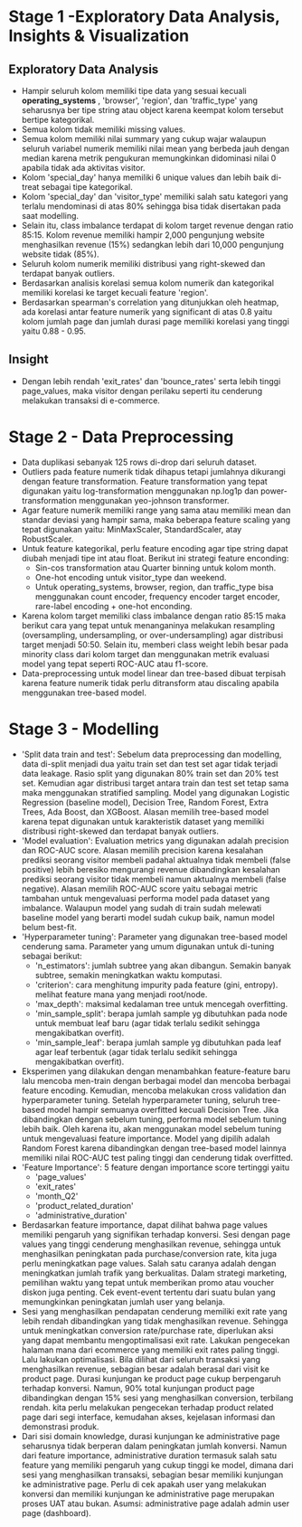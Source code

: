 # Stage 1 -Exploratory Data Analysis, Insights & Visualization

## Exploratory Data Analysis
- Hampir seluruh kolom memiliki tipe data yang sesuai kecuali **operating_systems** , 'browser', 'region', dan 'traffic_type' yang seharusnya ber tipe string atau object karena keempat kolom tersebut bertipe kategorikal.
- Semua kolom tidak memiliki missing values.
- Semua kolom memiliki nilai summary yang cukup wajar walaupun seluruh variabel numerik memiliki nilai mean yang berbeda jauh dengan median karena metrik pengukuran memungkinkan didominasi nilai 0 apabila tidak ada aktivitas visitor.
- Kolom 'special_day' hanya memiliki 6 unique values dan lebih baik di-treat sebagai tipe kategorikal.
- Kolom 'special_day' dan 'visitor_type' memiliki salah satu kategori yang terlalu mendominasi di atas 80% sehingga bisa tidak disertakan pada saat modelling.
- Selain itu, class imbalance terdapat di kolom target revenue dengan ratio 85:15. Kolom revenue memiliki hampir 2,000 pengunjung website menghasilkan revenue (15%) sedangkan lebih dari 10,000 pengunjung website tidak (85%).
- Seluruh kolom numerik memiliki distribusi yang right-skewed dan terdapat banyak outliers.
- Berdasarkan analisis korelasi semua kolom numerik dan kategorikal memiliki korelasi ke target kecuali feature 'region'.
- Berdasarkan spearman's correlation yang ditunjukkan oleh heatmap, ada korelasi antar feature numerik yang significant di atas 0.8 yaitu kolom jumlah page dan jumlah durasi page memiliki korelasi yang tinggi yaitu 0.88 - 0.95.

## Insight
- Dengan lebih rendah 'exit_rates' dan 'bounce_rates' serta lebih tinggi page_values, maka visitor dengan perilaku seperti itu cenderung melakukan transaksi di e-commerce.

# Stage 2 - Data Preprocessing

- Data duplikasi sebanyak 125 rows di-drop dari seluruh dataset.
- Outliers pada feature numerik tidak dihapus tetapi jumlahnya dikurangi dengan feature transformation. Feature transformation yang tepat digunakan yaitu log-transformation menggunakan np.log1p dan power-transformation menggunakan yeo-johnson transformer.
- Agar feature numerik memiliki range yang sama atau memiliki mean dan standar deviasi yang hampir sama, maka beberapa feature scaling yang tepat digunakan yaitu: MinMaxScaler, StandardScaler, atay RobustScaler.
- Untuk feature kategorikal, perlu feature encoding agar tipe string dapat diubah menjadi tipe int atau float. Berikut ini strategi feature enconding:
  * Sin-cos transformation atau Quarter binning untuk kolom month.
  * One-hot encoding untuk visitor_type dan weekend.
  * Untuk operating_systems, browser, region, dan traffic_type bisa menggunakan count encoder, frequency encoder target encoder, rare-label encoding + one-hot enconding.
- Karena kolom target memiliki class imbalance dengan ratio 85:15 maka berikut cara yang tepat untuk menanganinya melakukan resampling (oversampling, undersampling, or over-undersampling) agar distribusi target menjadi 50:50. Selain itu, memberi class weight lebih besar pada minority class dari kolom target dan menggunakan metrik evaluasi model yang tepat seperti ROC-AUC atau f1-score.
- Data-preprocessing untuk model linear dan tree-based dibuat terpisah karena feature numerik tidak perlu ditransform atau discaling apabila menggunakan tree-based model.

# Stage 3 - Modelling

- 'Split data train and test': Sebelum data preprocessing dan modelling, data di-split menjadi dua yaitu train set dan test set agar tidak terjadi data leakage. Rasio split yang digunakan 80% train set dan 20% test set. Kemudian agar distribusi target antara train dan test set tetap sama maka menggunakan stratified sampling. Model yang digunakan Logistic Regression (baseline model), Decision Tree, Random Forest, Extra Trees, Ada Boost, dan XGBoost. Alasan memilih tree-based model karena tepat digunakan untuk karakteristik dataset yang memiliki distribusi right-skewed dan terdapat banyak outliers.
- 'Model evaluation': Evaluation metrics yang digunakan adalah precision dan ROC-AUC score. Alasan memilih precision karena kesalahan prediksi seorang visitor membeli padahal aktualnya tidak membeli (false positive) lebih beresiko mengurangi revenue dibandingkan kesalahan prediksi seorang visitor tidak membeli namun aktualnya membeli (false negative). Alasan memilih ROC-AUC score yaitu sebagai metric tambahan untuk mengevaluasi performa model pada dataset yang imbalance. Walaupun model yang sudah di train sudah melewati baseline model yang berarti model sudah cukup baik, namun model belum best-fit.
- 'Hyperparameter tuning': Parameter yang digunakan tree-based model cenderung sama. Parameter yang umum digunakan untuk di-tuning sebagai berikut:
  * 'n_estimators': jumlah subtree yang akan dibangun. Semakin banyak subtree, semakin meningkatkan waktu komputasi.
  * 'criterion': cara menghitung impurity pada feature (gini, entropy). melihat feature mana yang menjadi root/node.
  * 'max_depth': maksimal kedalaman tree untuk mencegah overfitting.
  * 'min_sample_split': berapa jumlah sample yg dibutuhkan pada node untuk membuat leaf baru (agar tidak terlalu sedikit sehingga mengakibatkan overfit).
  * 'min_sample_leaf': berapa jumlah sample yg dibutuhkan pada leaf agar leaf terbentuk (agar tidak terlalu sedikit sehingga mengakibatkan overfit).
- Eksperimen yang dilakukan dengan menambahkan feature-feature baru lalu mencoba men-train dengan berbagai model dan mencoba berbagai feature encoding. Kemudian, mencoba melakukan cross validation dan hyperparameter tuning. Setelah hyperparameter tuning, seluruh tree-based model hampir semuanya overfitted kecuali Decision Tree. Jika dibandingkan dengan sebelum tuning, performa model sebelum tuning lebih baik. Oleh karena itu, akan menggunakan model sebelum tuning untuk mengevaluasi feature importance. Model yang dipilih adalah Random Forest karena dibandingkan dengan tree-based model lainnya memiliki nilai ROC-AUC test paling tinggi dan cenderung tidak overfitted.
- 'Feature Importance': 5 feature dengan importance score tertinggi yaitu
  * 'page_values'
  * 'exit_rates'
  * 'month_Q2'
  * 'product_related_duration'
  * 'administrative_duration'
- Berdasarkan feature importance, dapat dilihat bahwa page values memiliki pengaruh yang signifikan terhadap konversi. Sesi dengan page values yang tinggi cenderung menghasilkan revenue, sehingga untuk menghasilkan peningkatan pada purchase/conversion rate, kita juga perlu meningkatkan page values. Salah satu caranya adalah dengan meningkatkan jumlah trafik yang berkualitas. Dalam strategi marketing, pemilihan waktu yang tepat untuk memberikan promo atau voucher diskon juga penting. Cek event-event tertentu dari suatu bulan yang memungkinkan peningkatan jumlah user yang belanja.
- Sesi yang menghasilkan pendapatan cenderung memiliki exit rate yang lebih rendah dibandingkan yang tidak menghasilkan revenue. Sehingga untuk meningkatkan conversion rate/purchase rate, diperlukan aksi yang dapat membantu mengoptimalisasi exit rate. Lakukan pengecekan halaman mana dari ecommerce yang memiliki exit rates paling tinggi. Lalu lakukan optimalisasi. Bila dilihat dari seluruh transaksi yang menghasilkan revenue, sebagian besar adalah berasal dari visit ke product page. Durasi kunjungan ke product page cukup berpengaruh terhadap konversi. Namun, 90% total kunjungan product page dibandingkan dengan 15% sesi yang menghasilkan conversion, terbilang rendah. kita perlu melakukan pengecekan terhadap product related page dari segi interface, kemudahan akses, kejelasan informasi dan demonstrasi produk.
- Dari sisi domain knowledge, durasi kunjungan ke administrative page seharusnya tidak berperan dalam peningkatan jumlah konversi. Namun dari feature importance, administrative duration termasuk salah satu feature yang memiliki pengaruh yang cukup tinggi ke model, dimana dari sesi yang menghasilkan transaksi, sebagian besar memiliki kunjungan ke administrative page. Perlu di cek apakah user yang melakukan konversi dan memiliki kunjungan ke administrative page merupakan proses UAT atau bukan. Asumsi: administrative page adalah admin user page (dashboard).
